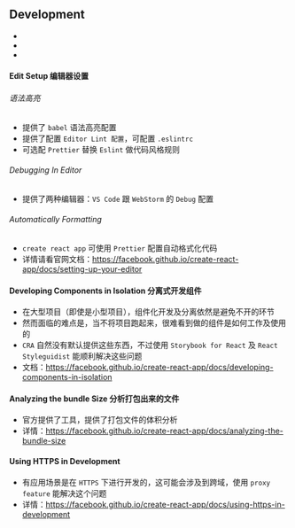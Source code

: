 ## Development

*
*
*

#### Edit Setup 编辑器设置

###### 语法高亮

* 提供了 `babel` 语法高亮配置
* 提供了配置 `Editor Lint 配置`，可配置 `.eslintrc` 
* 可选配 `Prettier` 替换 `Eslint` 做代码风格规则

###### Debugging In Editor

* 提供了两种编辑器：`VS Code` 跟 `WebStorm` 的 `Debug` 配置

###### Automatically Formatting 

* `create react app` 可使用 `Prettier` 配置自动格式化代码
* 详情请看官网文档：https://facebook.github.io/create-react-app/docs/setting-up-your-editor

#### Developing Components in Isolation 分离式开发组件

* 在大型项目（即使是小型项目），组件化开发及分离依然是避免不开的环节
* 然而面临的难点是，当不将项目跑起来，很难看到做的组件是如何工作及使用的
* `CRA` 自然没有默认提供这些东西，不过使用 `Storybook for React` 及 `React Styleguidist` 能顺利解决这些问题
* 文档：https://facebook.github.io/create-react-app/docs/developing-components-in-isolation

#### Analyzing the bundle Size 分析打包出来的文件

* 官方提供了工具，提供了打包文件的体积分析
* 详情：https://facebook.github.io/create-react-app/docs/analyzing-the-bundle-size

#### Using HTTPS in Development

* 有应用场景是在 `HTTPS` 下进行开发的，这可能会涉及到跨域，使用 `proxy feature` 能解决这个问题
* 详情：https://facebook.github.io/create-react-app/docs/using-https-in-development

